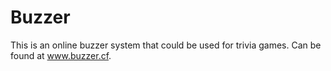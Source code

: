 # Buzzer
This is an online buzzer system that could be used for trivia games. Can be found at www.buzzer.cf.
